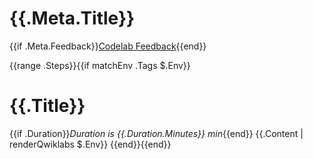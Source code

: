 # {{.Meta.Title}}

{{if .Meta.Feedback}}[Codelab Feedback]({{.Meta.Feedback}}){{end}}

{{range .Steps}}{{if matchEnv .Tags $.Env}}
# {{.Title}}

{{if .Duration}}*Duration is {{.Duration.Minutes}} min*{{end}}
{{.Content | renderQwiklabs $.Env}}
{{end}}{{end}}
